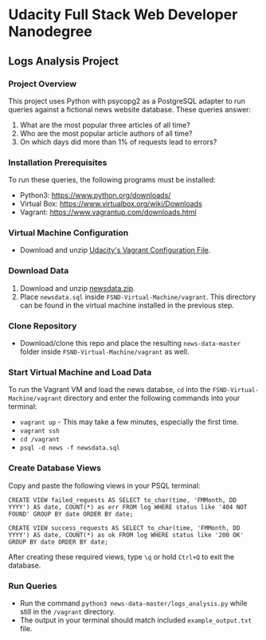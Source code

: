 # Udacity Full Stack Web Developer Nanodegree

## Logs Analysis Project

### Project Overview
This project uses Python with psycopg2 as a PostgreSQL adapter to run queries against a fictional news website database. These queries answer:
1. What are the most popular three articles of all time?
2. Who are the most popular article authors of all time?
3. On which days did more than 1% of requests lead to errors?

### Installation Prerequisites
To run these queries, the following programs must be installed:
* Python3: https://www.python.org/downloads/
* Virtual Box: https://www.virtualbox.org/wiki/Downloads
* Vagrant: https://www.vagrantup.com/downloads.html

### Virtual Machine Configuration
* Download and unzip [Udacity's Vagrant Configuration File](https://d17h27t6h515a5.cloudfront.net/topher/2017/August/59822701_fsnd-virtual-machine/fsnd-virtual-machine.zip).

### Download Data
1. Download and unzip [newsdata.zip](https://d17h27t6h515a5.cloudfront.net/topher/2016/August/57b5f748_newsdata/newsdata.zip).
2. Place `newsdata.sql` inside `FSND-Virtual-Machine/vagrant`. This directory can be found in the virtual machine installed in the previous step.

### Clone Repository
* Download/clone this repo and place the resulting `news-data-master` folder inside `FSND-Virtual-Machine/vagrant` as well.

### Start Virtual Machine and Load Data
To run the Vagrant VM and load the news databse, `cd` into the `FSND-Virtual-Machine/vagrant` directory and enter the following commands into your terminal:
* `vagrant up` - This may take a few minutes, especially the first time.
* `vagrant ssh`
* `cd /vagrant`
* `psql -d news -f newsdata.sql`

### Create Database Views
Copy and paste the following views in your PSQL terminal:

`CREATE VIEW failed_requests AS
SELECT
  to_char(time, 'FMMonth, DD YYYY') AS date,
  COUNT(*) as err
FROM log
WHERE status like '404 NOT FOUND'
GROUP BY date
ORDER BY date;`

`CREATE VIEW success_requests AS
SELECT
  to_char(time, 'FMMonth, DD YYYY') AS date,
  COUNT(*) as ok
FROM log
WHERE status like '200 OK'
GROUP BY date
ORDER BY date;`

After creating these required views, type `\q` or hold `Ctrl+Q` to exit the database.

### Run Queries
* Run the command `python3 news-data-master/logs_analysis.py` while still in the `/vagrant` directory.
* The output in your terminal should match included `example_output.txt` file.
